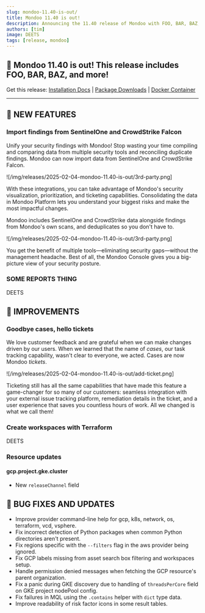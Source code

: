 ```yaml
---
slug: mondoo-11.40-is-out/
title: Mondoo 11.40 is out!
description: Announcing the 11.40 release of Mondoo with FOO, BAR, BAZ, and more!
authors: [tim]
image: DEETS
tags: [release, mondoo]
---
```


## 🥳 Mondoo 11.40 is out! This release includes FOO, BAR, BAZ, and more!

Get this release: [Installation Docs](https://mondoo.com/docs/cnspec/) | [Package Downloads](https://releases.mondoo.com/cnspec/) | [Docker Container](https://hub.docker.com/r/mondoo/cnspec)

---

## 🎉 NEW FEATURES

### Import findings from SentinelOne and CrowdStrike Falcon

Unify your security findings with Mondoo! Stop wasting your time compiling and comparing data from multiple security tools and reconciling duplicate findings. Mondoo can now import data from SentinelOne and CrowdStrike Falcon.

![/img/releases/2025-02-04-mondoo-11.40-is-out/3rd-party.png]

With these integrations, you can take advantage of Mondoo's security visualization, prioritization, and ticketing capabilities. Consolidating the data in Mondoo Platform lets you understand your biggest risks and make the most impactful changes.

Mondoo includes SentinelOne and CrowdStrike data alongside findings from Mondoo's own scans, and deduplicates so you don't have to.

![/img/releases/2025-02-04-mondoo-11.40-is-out/3rd-party.png]

You get the benefit of multiple tools&mdash;eliminating security gaps&mdash;without the management headache. Best of all, the Mondoo Console gives you a big-picture view of your security posture.

### SOME REPORTS THING

DEETS

## 🧹 IMPROVEMENTS

### Goodbye cases, hello tickets

We love customer feedback and are grateful when we can make changes driven by our users. When we learned that the name of _cases_, our task tracking capability, wasn't clear to everyone, we acted. Cases are now Mondoo _tickets_.

![/img/releases/2025-02-04-mondoo-11.40-is-out/add-ticket.png]

Ticketing still has all the same capabilities that have made this feature a game-changer for so many of our customers: seamless integration with your external issue tracking platform, remediation details in the ticket, and a user experience that saves you countless hours of work. All we changed is what we call them!

### Create workspaces with Terraform

DEETS

### Resource updates

#### gcp.project.gke.cluster

- New `releaseChannel` field

## 🐛 BUG FIXES AND UPDATES

- Improve provider command-line help for gcp, k8s, network, os, terraform, vcd, vsphere.
- Fix incorrect detection of Python packages when common Python directories aren't present.
- Fix regions specific with the `--filters` flag in the aws provider being ignored.
- Fix GCP labels missing from asset search box filtering and workspaces setup.
- Handle permission denied messages when fetching the GCP resource's parent organization.
- Fix a panic during GKE discovery due to handling of `threadsPerCore` field on GKE project nodePool config.
- Fix failures in MQL using the `.contains` helper with `dict` type data.
- Improve readability of risk factor icons in some result tables.

